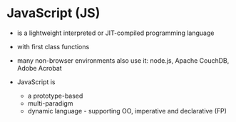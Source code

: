 # JavaScript (JS)

- is a lightweight interpreted or JIT-compiled programming language

- with first class functions

- many non-browser environments also use it: node.js, Apache CouchDB, Adobe Acrobat

- JavaScript is
  - a prototype-based
  - multi-paradigm
  - dynamic language - supporting OO, imperative and declarative (FP)
